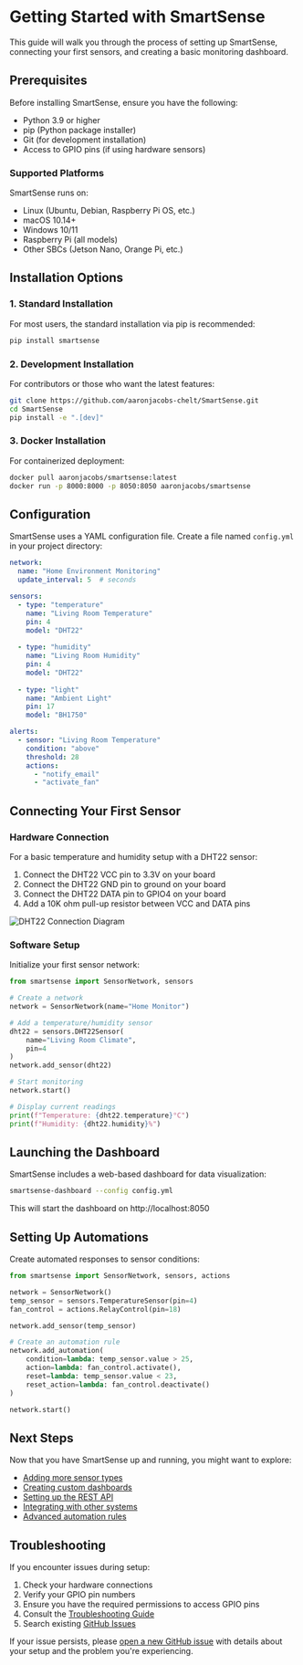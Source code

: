 # Getting Started with SmartSense

This guide will walk you through the process of setting up SmartSense, connecting your first sensors, and creating a basic monitoring dashboard.

## Prerequisites

Before installing SmartSense, ensure you have the following:

- Python 3.9 or higher
- pip (Python package installer)
- Git (for development installation)
- Access to GPIO pins (if using hardware sensors)

### Supported Platforms

SmartSense runs on:

- Linux (Ubuntu, Debian, Raspberry Pi OS, etc.)
- macOS 10.14+
- Windows 10/11
- Raspberry Pi (all models)
- Other SBCs (Jetson Nano, Orange Pi, etc.)

## Installation Options

### 1. Standard Installation

For most users, the standard installation via pip is recommended:

```bash
pip install smartsense
```

### 2. Development Installation

For contributors or those who want the latest features:

```bash
git clone https://github.com/aaronjacobs-chelt/SmartSense.git
cd SmartSense
pip install -e ".[dev]"
```

### 3. Docker Installation

For containerized deployment:

```bash
docker pull aaronjacobs/smartsense:latest
docker run -p 8000:8000 -p 8050:8050 aaronjacobs/smartsense
```

## Configuration

SmartSense uses a YAML configuration file. Create a file named `config.yml` in your project directory:

```yaml
network:
  name: "Home Environment Monitoring"
  update_interval: 5  # seconds

sensors:
  - type: "temperature"
    name: "Living Room Temperature"
    pin: 4
    model: "DHT22"
    
  - type: "humidity"
    name: "Living Room Humidity"
    pin: 4
    model: "DHT22"
    
  - type: "light"
    name: "Ambient Light"
    pin: 17
    model: "BH1750"

alerts:
  - sensor: "Living Room Temperature"
    condition: "above"
    threshold: 28
    actions:
      - "notify_email"
      - "activate_fan"
```

## Connecting Your First Sensor

### Hardware Connection

For a basic temperature and humidity setup with a DHT22 sensor:

1. Connect the DHT22 VCC pin to 3.3V on your board
2. Connect the DHT22 GND pin to ground on your board
3. Connect the DHT22 DATA pin to GPIO4 on your board
4. Add a 10K ohm pull-up resistor between VCC and DATA pins

![DHT22 Connection Diagram](images/dht22_wiring.png) <!-- You'll need to add this image file later -->

### Software Setup

Initialize your first sensor network:

```python
from smartsense import SensorNetwork, sensors

# Create a network
network = SensorNetwork(name="Home Monitor")

# Add a temperature/humidity sensor
dht22 = sensors.DHT22Sensor(
    name="Living Room Climate",
    pin=4
)
network.add_sensor(dht22)

# Start monitoring
network.start()

# Display current readings
print(f"Temperature: {dht22.temperature}°C")
print(f"Humidity: {dht22.humidity}%")
```

## Launching the Dashboard

SmartSense includes a web-based dashboard for data visualization:

```bash
smartsense-dashboard --config config.yml
```

This will start the dashboard on http://localhost:8050

## Setting Up Automations

Create automated responses to sensor conditions:

```python
from smartsense import SensorNetwork, sensors, actions

network = SensorNetwork()
temp_sensor = sensors.TemperatureSensor(pin=4)
fan_control = actions.RelayControl(pin=18)

network.add_sensor(temp_sensor)

# Create an automation rule
network.add_automation(
    condition=lambda: temp_sensor.value > 25,
    action=lambda: fan_control.activate(),
    reset=lambda: temp_sensor.value < 23,
    reset_action=lambda: fan_control.deactivate()
)

network.start()
```

## Next Steps

Now that you have SmartSense up and running, you might want to explore:

- [Adding more sensor types](sensor_configuration.md)
- [Creating custom dashboards](dashboard_setup.md)
- [Setting up the REST API](api_setup.md)
- [Integrating with other systems](integrations.md)
- [Advanced automation rules](automation_rules.md)

## Troubleshooting

If you encounter issues during setup:

1. Check your hardware connections
2. Verify your GPIO pin numbers
3. Ensure you have the required permissions to access GPIO pins
4. Consult the [Troubleshooting Guide](troubleshooting.md)
5. Search existing [GitHub Issues](https://github.com/aaronjacobs-chelt/SmartSense/issues)

If your issue persists, please [open a new GitHub issue](https://github.com/aaronjacobs-chelt/SmartSense/issues/new) with details about your setup and the problem you're experiencing.

